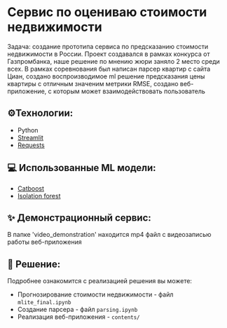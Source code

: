 # Сервис по оцениваю стоимости недвижимости
Задача: создание прототипа сервиса по предсказанию стоимости недвижимости в России. 
Проект создавался в рамках конкурса от Газпромбанка, наше решение по мнению жюри заняло 2 место среди всех.
В рамках соревнования был написан парсер квартир с сайта Циан, создано воспроизводимое ml решение предсказания цены квартиры с отличным значеним метрики RMSE, создано веб-приложение, с которым может взаимодействовать пользователь

## ⚙️Технологии:
- Python
- [Streamlit](https://streamlit.io/)
- [Requests](https://requests.readthedocs.io/en/latest/index.html)
## 💻 Использованные ML модели:
- [Catboost](https://catboost.ai/)
- [Isolation forest](https://scikit-learn.org/stable/modules/generated/sklearn.ensemble.IsolationForest.html)
## ✨ Демонстрационный сервис:
В папке 'video_demonstration' находится mp4 файл с видеозаписью работы веб-приложения
## 🤲 Решение:
Подробнее ознакомится с реализацией решения вы можете:
- Прогнозирование стоимости недвижимости  - файл `mlite_final.ipynb`
- Создание парсера - файл `parsing.ipynb`
- Реализация веб-приложения - `contents/`

